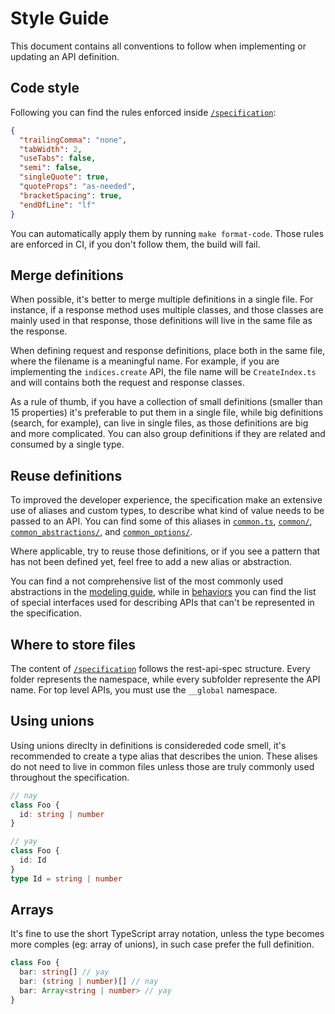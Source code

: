 # Style Guide

This document contains all conventions to follow when implementing or updating an API definition.

## Code style

Following you can find the rules enforced inside [`/specification`](../specification):

```json
{
  "trailingComma": "none",
  "tabWidth": 2,
  "useTabs": false,
  "semi": false,
  "singleQuote": true,
  "quoteProps": "as-needed",
  "bracketSpacing": true,
  "endOfLine": "lf"
}
```

You can automatically apply them by running `make format-code`.
Those rules are enforced in CI, if you don't follow them, the build will fail.

## Merge definitions

When possible, it's better to merge multiple definitions in a single file.
For instance, if a response method uses multiple classes, and those classes
are mainly used in that response, those definitions will live in the same
file as the response.

When defining request and response definitions, place both in the same file,
where the filename is a meaningful name. For example, if you are implementing
the `indices.create` API, the file name will be `CreateIndex.ts` and will
contains both the request and response classes.

As a rule of thumb, if you have a collection of small definitions (smaller than 15 properties)
it's preferable to put them in a single file, while big definitions (search, for example),
can live in single files, as those definitions are big and more complicated.
You can also group definitions if they are related and consumed by a single type.

## Reuse definitions

To improved the developer experience, the specification make an extensive use
of aliases and custom types, to describe what kind of value needs to be passed
to an API. You can find some of this aliases in [`common.ts`](../specification/__common/common.ts),
[`common/`](../specification/__common/common/), [`common_abstractions/`](../specification/__common/common_abstractions/),
and [`common_options/`](../specification/__common/common_options/).

Where applicable, try to reuse those definitions, or if you see a pattern that
has not been defined yet, feel free to add a new alias or abstraction.

You can find a not comprehensive list of the most commonly used abstractions
in the [modeling guide](./modeling-guide.md), while in [behaviors](./behaviors.md)
you can find the list of special interfaces used for describing APIs that can't be
represented in the specification.

## Where to store files

The content of [`/specification`](../specification) follows the rest-api-spec structure.
Every folder represents the namespace, while every subfolder represente the API name.
For top level APIs, you must use the `__global` namespace.

## Using unions

Using unions direclty in definitions is considereded code smell, it's recommended to create
a type alias that describes the union. These alises do not need to live in common files
unless those are truly commonly used throughout the specification.

```ts
// nay
class Foo {
  id: string | number
}

// yay
class Foo {
  id: Id
}
type Id = string | number
```

## Arrays

It's fine to use the short TypeScript array notation, unless the type
becomes more comples (eg: array of unions), in such case prefer the full definition.

```ts
class Foo {
  bar: string[] // yay
  bar: (string | number)[] // nay
  bar: Array<string | number> // yay
}
```
